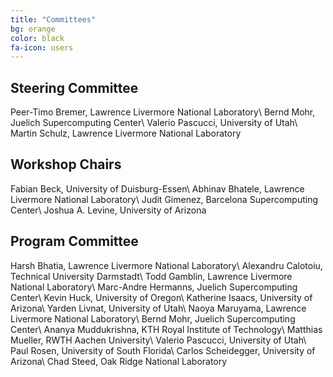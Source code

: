 ```yaml
---
title: "Committees"
bg: orange
color: black
fa-icon: users
---
```


## Steering Committee

Peer-Timo Bremer, Lawrence Livermore National Laboratory\\
Bernd Mohr, Juelich Supercomputing Center\\
Valerio Pascucci, University of Utah\\
Martin Schulz, Lawrence Livermore National Laboratory

## Workshop Chairs

Fabian Beck, University of Duisburg-Essen\\
Abhinav Bhatele, Lawrence Livermore National Laboratory\\
Judit Gimenez, Barcelona Supercomputing Center\\
Joshua A. Levine, University of Arizona

## Program Committee

Harsh Bhatia, Lawrence Livermore National Laboratory\\
Alexandru Calotoiu, Technical University Darmstadt\\
Todd Gamblin, Lawrence Livermore National Laboratory\\
Marc-Andre Hermanns, Juelich Supercomputing Center\\
Kevin Huck, University of Oregon\\
Katherine Isaacs, University of Arizona\\
Yarden Livnat, University of Utah\\
Naoya Maruyama, Lawrence Livermore National Laboratory\\
Bernd Mohr, Juelich Supercomputing Center\\
Ananya Muddukrishna, KTH Royal Institute of Technology\\
Matthias Mueller, RWTH Aachen University\\
Valerio Pascucci, University of Utah\\
Paul Rosen, University of South Florida\\
Carlos Scheidegger, University of Arizona\\
Chad Steed, Oak Ridge National Laboratory
